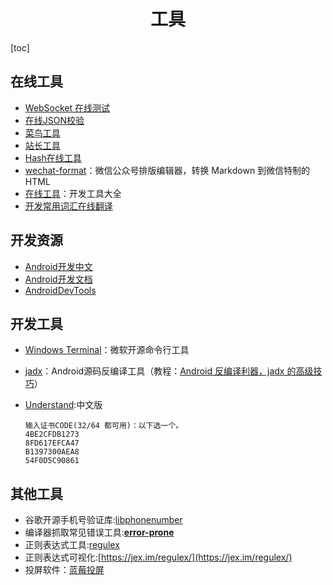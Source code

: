 <h1 align="center">工具</h1>

[toc]

## 在线工具
* [WebSocket 在线测试](http://www.blue-zero.com/WebSocket/)
* [在线JSON校验](http://www.bejson.com/)
* [菜鸟工具](https://c.runoob.com/)
* [站长工具](http://tool.chinaz.com/)
* [Hash在线工具](https://1024tools.com/hash)
* [wechat-format](https://github.com/lyricat/wechat-format)：微信公众号排版编辑器，转换 Markdown 到微信特制的 HTML
* [在线工具](https://tool.lu)：开发工具大全
* [开发常用词汇在线翻译](https://i18ns.com)


## 开发资源
* [Android开发中文](https://developer.android.google.cn/)
* [Android开发文档](https://developer.android.google.cn/reference/packages)
* [AndroidDevTools](https://www.androiddevtools.cn/)


## 开发工具
* [Windows Terminal](https://github.com/microsoft/Terminal)：微软开源命令行工具
* [jadx](https://github.com/skylot/jadx)：Android源码反编译工具（教程：[Android 反编译利器，jadx 的高级技巧](https://www.jianshu.com/p/e5b021df2170)）
* [Understand](http://scitools.com/download/chinese/):中文版
  
    ```
    输入证书CODE(32/64 都可用)：以下选一个。
    4BE2CFDB1273 
    8FD617EFCA47 
    B1397300AEA8 
    54F0D5C90861
    ```


## 其他工具
* 谷歌开源手机号验证库:[libphonenumber](https://github.com/googlei18n/libphonenumber)
* 编译器抓取常见错误工具:[**error-prone**](https://github.com/google/error-prone)
* 正则表达式工具:[regulex](https://github.com/CJex/regulex)
* 正则表达式可视化:[https://jex.im/regulex/](https://jex.im/regulex/)
* 投屏软件：[蓝莓投屏](http://deeprd.com)